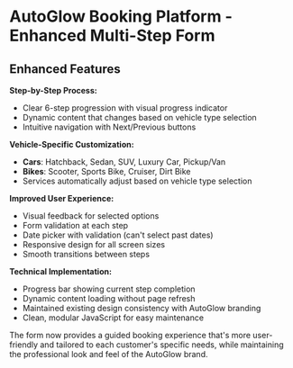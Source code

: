 # AutoGlow Booking Platform - Enhanced Multi-Step Form

## Enhanced Features

**Step-by-Step Process:**
- Clear 6-step progression with visual progress indicator
- Dynamic content that changes based on vehicle type selection
- Intuitive navigation with Next/Previous buttons

**Vehicle-Specific Customization:**
- **Cars**: Hatchback, Sedan, SUV, Luxury Car, Pickup/Van
- **Bikes**: Scooter, Sports Bike, Cruiser, Dirt Bike
- Services automatically adjust based on vehicle type selection

**Improved User Experience:**
- Visual feedback for selected options
- Form validation at each step
- Date picker with validation (can't select past dates)
- Responsive design for all screen sizes
- Smooth transitions between steps

**Technical Implementation:**
- Progress bar showing current step completion
- Dynamic content loading without page refresh
- Maintained existing design consistency with AutoGlow branding
- Clean, modular JavaScript for easy maintenance

The form now provides a guided booking experience that's more user-friendly and tailored to each customer's specific needs, while maintaining the professional look and feel of the AutoGlow brand.